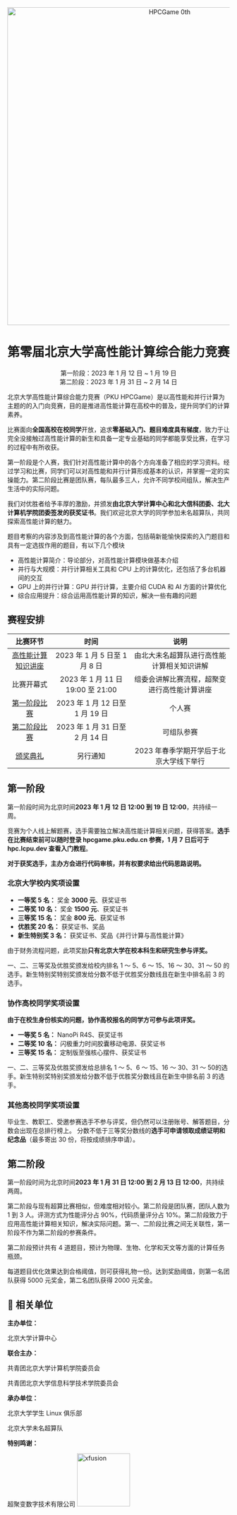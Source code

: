 <center>
  <img src="/icon/hpcgame_logo_text_0th.svg" alt="HPCGame 0th" width="720px">
</center>

<center><h1> 第零届北京大学高性能计算综合能力竞赛 </h1></center>

<center>第一阶段：2023 年 1 月 12 日 ~ 1 月 19 日</center>

<center>第二阶段：2023 年 1 月 31 日 ~ 2 月 14 日</center>

北京大学高性能计算综合能力竞赛（PKU HPCGame）是以高性能和并行计算为主题的的入门向竞赛，目的是推进高性能计算在高校中的普及，提升同学们的计算素养。

比赛面向**全国高校在校同学**开放，追求**零基础入门、题目难度具有梯度**，致力于让完全没接触过高性能计算的新生和具备一定专业基础的同学都能享受比赛，在学习的过程中有所收获。

第一阶段是个人赛，我们针对高性能计算中的各个方向准备了相应的学习资料。经过学习和比赛，同学们可以对高性能和并行计算形成基本的认识，并掌握一定的实操能力。第二阶段比赛是团队赛，每队最多三人，允许不同学校间组队，解决生产生活中的实际问题。

我们对优胜者给予丰厚的激励，并颁发**由北京大学计算中心和北大信科团委、北大计算机学院团委签发的获奖证书**。我们欢迎北京大学的同学参加未名超算队，共同探索高性能计算的魅力。

题目考察的内容涉及到高性能计算的各个方面，包括萌新能愉快探索的入门题目和具有一定选拔作用的题目，有以下几个模块

- 高性能计算简介：导论部分，对高性能计算模块做基本介绍
- 并行与大规模：并行计算相关工具和 CPU 上的计算优化，还包括了多台机器间的交互
- GPU 上的并行计算：GPU 并行计算，主要介绍 CUDA 和 AI 方面的计算优化
- 综合应用提升：综合运用高性能计算的知识，解决一些有趣的问题

## 赛程安排

|                                            比赛环节                                            |               时间                |                     说明                     |
| :--------------------------------------------------------------------------------------------: | :-------------------------------: | :------------------------------------------: |
|            [高性能计算知识讲座](https://hpc.lcpu.dev/wiki/高性能计算知识讲座:_0th)             |   2023 年 1 月 5 日至 1 月 8 日   |  由北大未名超算队进行高性能计算相关知识讲解  |
|                                           比赛开幕式                                           | 2023 年 1 月 11 日 19:00 至 21:00 | 组委会讲解比赛流程，超聚变进行高性能计算讲座 |
|            [第一阶段比赛](https://hpc.lcpu.dev/w/index.php?title=第一阶段比赛:_0th)            |  2023 年 1 月 12 日至 1 月 19 日  |                    个人赛                    |
| [第二阶段比赛](https://hpc.lcpu.dev/w/index.php?title=第二阶段比赛:_0th) |  2023 年 1 月 31 日至 2 月 14 日  |                  可组队参赛                  |
|                [颁奖典礼](https://hpc.lcpu.dev/w/index.php?title=颁奖典礼:_0th)                |             另行通知              |   2023 年春季学期开学后于北京大学线下举行    |

## 第一阶段

第一阶段时间为北京时间**2023 年 1 月 12 日 12:00 到 19 日 12:00**，共持续一周。

竞赛为个人线上解题赛，选手需要独立解决高性能计算相关问题，获得答案。**选手在比赛结束前可以随时登录 hpcgame.pku.edu.cn 参赛，1 月 7 日后可于 hpc.lcpu.dev 查看入门教程**。

**对于获奖选手，主办方会进行代码审核，并有权要求给出代码思路说明。**

### 北京大学校内奖项设置

- **一等奖 5 名：** 奖金 **3000 元**、获奖证书
- **二等奖 10 名：** 奖金 **1500 元**、获奖证书
- **三等奖 15 名：** 奖金 **800 元**、获奖证书
- **优胜奖 20 名：** 获奖证书、奖品
- **新生特别奖 3 名：** 获奖证书、奖品《并行计算与高性能计算》

由于财务流程问题，此项奖励**只有北京大学在校本科生和研究生参与评奖。**

一、二、三等奖及优胜奖颁发给校内排名 1 ～ 5、6 ～ 15、16 ～ 30、31 ～ 50 的选手。新生特别奖特别奖颁发给分数不低于优胜奖分数线且在新生中排名前 3 的选手。

### 协作高校同学奖项设置

**由于在校生身份核实的问题，协作高校报名的同学方可参与此项评奖。**

- **一等奖 5 名：** NanoPi R4S、获奖证书
- **二等奖 10 名：** 闪极重力时间胶囊移动电源、获奖证书
- **三等奖 15 名：** 定制版至强核心摆件、获奖证书

一、二、三等奖及优胜奖颁发给总排名 1 ～ 5、6 ～ 15、16 ～ 30、31 ～ 50的选手。新生特别奖特别奖颁发给分数不低于优胜奖分数线且在新生中排名前 3 的选手。

### 其他高校同学奖项设置

毕业生、教职工、受邀参赛选手不参与评奖，但仍然可以注册账号、解答题目，分数会出现在总排行榜上。 分数不低于三等奖分数线的**选手可申请领取成绩证明和纪念品**（最多寄出 30 份，将按成绩排序申请）。

## 第二阶段

第一阶段时间为北京时间**2023 年 1 月 31 日 12:00 到 2 月 13 日 12:00**，共持续两周。

第二阶段与现有超算比赛相似，但难度相对较小。第二阶段是团队赛，团队人数为 1 到 3 人。评测方式为性能评分占 90%，代码质量评分占 10%。第二阶段致力于应用高性能计算相关知识，解决实际问题。第一、二阶段比赛之间无关联性，第一阶段不作为第二阶段的参赛条件。

第二阶段预计共有 4 道题目，预计为物理、生物、化学和天文等方面的计算任务瓶颈。

每道题目优化效果达到合格阈值，则可获得礼物一份。达到奖励阈值，则第一名团队获得 5000 元奖金，第二名团队获得 2000 元奖金。

## 🏫 相关单位

**主办单位：**

北京大学计算中心

**联合主办：**

共青团北京大学计算机学院委员会

共青团北京大学信息科学技术学院委员会

**承办单位：**

北京大学学生 Linux 俱乐部

北京大学未名超算队

**特别鸣谢：**

超聚变数字技术有限公司 <img src="https://partner.xfusion.com/static/img/common/pc/logo.svg" alt="xfusion" width="120px">
